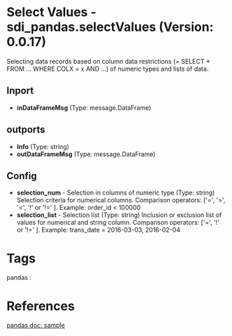 # Select Values - sdi_pandas.selectValues (Version: 0.0.17)

Selecting data records based on column data restrictions (= SELECT * FROM ... WHERE COLX = x AND ...) of numeric types and lists of data. 

## Inport

* **inDataFrameMsg** (Type: message.DataFrame) 

## outports

* **Info** (Type: string) 
* **outDataFrameMsg** (Type: message.DataFrame) 

## Config

* **selection_num** - Selection in columns of numeric type (Type: string) Selection criteria for numerical columns. Comparison operators: ['=', '>', '<', '!' or '!=' ]. Example: order_id < 100000
* **selection_list** - Selection list (Type: string) Inclusion or exclusion list of values for numerical and string column.  Comparison operators: ['=', '!' or '!=' ]. Example: trans_date = 2016-03-03, 2016-02-04


# Tags
pandas : 

# References
[pandas doc: sample](https://pandas.pydata.org/pandas-docs/stable/reference/api/pandas.DataFrame.sample.html)

